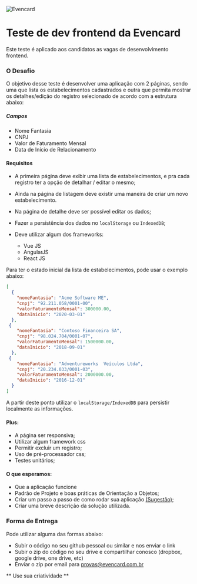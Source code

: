  ![Evencard](https://avatars.githubusercontent.com/u/84023071?s=100&v=4)
 # Teste de dev frontend da Evencard
Este teste é aplicado aos candidatos as vagas de desenvolvimento frontend.

### O Desafio

O objetivo desse teste é desenvolver uma aplicação com 2 páginas, sendo uma que lista os estabelecimentos cadastrados e outra que permita mostrar os detalhes/edição do registro selecionado de acordo com a estrutura abaixo:

##### Campos

* Nome Fantasia
* CNPJ
* Valor de Faturamento Mensal
* Data de Início de Relacionamento


#### Requisitos
- A primeira página deve exibir uma lista de estabelecimentos, e pra cada registro ter a opção de detalhar / editar o mesmo;
- Ainda na página de listagem deve existir uma maneira de criar um novo estabelecimento.
- Na página de detalhe deve ser possível editar os dados;
- Fazer a persistência dos dados no `localStorage` ou `IndexedDB`;
- Deve utilizar algum dos frameworks:

	- Vue JS
	- AngularJS
	- React JS

Para ter o estado inicial da lista de estabelecimentos, pode usar o exemplo abaixo:

```json
[
  {
    "nomeFantasia": "Acme Software ME",
    "cnpj": "92.211.058/0001-00",
    "valorFaturamentoMensal": 300000.00,
    "dataInicio": "2020-03-01"
  },
 {
    "nomeFantasia": "Contoso Financeira SA",
    "cnpj": "98.024.704/0001-07",
    "valorFaturamentoMensal": 1500000.00,
    "dataInicio": "2018-09-01"
  },
 {
    "nomeFantasia": "Adventureworks  Veículos Ltda",
    "cnpj": "20.234.033/0001-03",
    "valorFaturamentoMensal": 2000000.00,
    "dataInicio": "2016-12-01"
  }
]
```

A partir deste ponto utilizar o `localStorage/IndexedDB` para persistir localmente as informações.

#### Plus:
 - A página ser responsiva;
 - Utilizar algum framework css
 - Permitir excluir um registro;
 - Uso de pré-processador css;
 - Testes unitários;

#### O que esperamos:
 - Que a aplicação funcione
 - Padrão de Projeto e boas práticas de Orientação a Objetos;
  - Criar um passo a passo de como rodar sua aplicação [(Sugestão)](https://github.com/wearehive/project-guidelines/blob/master/README.sample.md);
 - Criar uma breve descrição da solução utilizada.
 
 ### Forma de Entrega
 Pode utilizar alguma das formas abaixo:
  - Subir o código no seu github pessoal ou similar e nos enviar o link
  - Subir o zip do código no seu drive e compartilhar conosco (dropbox, google drive, one drive, etc)
  - Enviar o zip por email para provas@evencard.com.br

** Use sua criatividade  **
